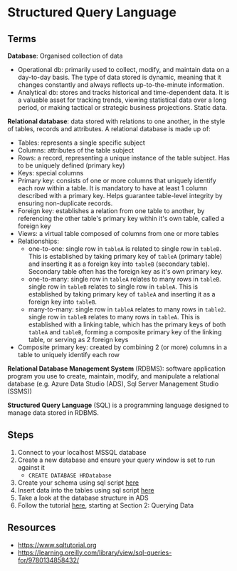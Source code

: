# Structured Query Language

## Terms
**Database**: Organised collection of data
  - Operational db: primarily used to collect, modify, and maintain data on a day-to-day basis. The type of data stored is dynamic, meaning that it changes constantly and always reflects up-to-the-minute information.
  - Analytical db: stores and tracks historical and time-dependent data. It is a valuable asset for tracking trends, viewing statistical data over a long period, or making tactical or strategic business projections. Static data.

**Relational database**: data stored with relations to one another, in the style of tables, records and attributes. A relational database is made up of:
  - Tables: represents a single specific subject
  - Columns: attributes of the table subject
  - Rows: a record, representing a unique instance of the table subject. Has to be uniquely defined (primary key)
  - Keys: special columns
  - Primary key: consists of one or more columns that uniquely identify each row within a table. It is mandatory to have at least 1 column described with a primary key. Helps guarantee table-level integrity by ensuring non-duplicate records.
  - Foreign key: establishes a relation from one table to another, by referencing the other table's primary key within it's own table, called a foreign key
  - Views: a virtual table composed of columns from one or more tables
  - Relationships:
    - one-to-one: single row in `tableA` is related to single row in `tableB`. This is established by taking primary key of `tableA` (primary table) and inserting it as a foreign key into `tableB` (secondary table). Secondary table often has the foreign key as it's own primary key.
    - one-to-many: single row in `tableA` relates to many rows in `tableB`. single row in `tableB` relates to single row in `tableA`.
    This is established by taking primary key of `tableA` and inserting it as a foreign key into `tableB`.
    - many-to-many: single row in `tableA` relates to many rows in `table2`. single row in `tableB` relates to many rows in `tableA`. This is established with a linking table, which has the primary keys of both `tableA` and `tableB`, forming a composite primary key of the linking table, or serving as 2 foreign keys
  - Composite primary key: created by combining 2 (or more) columns in a table to uniquely identify each row

**Relational Database Management System** (RDBMS): software application program you use to create, maintain, modify, and manipulate a relational database (e.g. Azure Data Studio (ADS), Sql Server Management Studio (SSMS))

**Structured Query Language** (SQL) is a programming language designed to manage data stored in RDBMS.

## Steps
1. Connect to your localhost MSSQL database
1. Create a new database and ensure your query window is set to run against it
    - `CREATE DATABASE HRDatabase`
1. Create your schema using sql script [here](https://www.sqltutorial.org/wp-content/uploads/2020/04/sqlserver.txt)
1. Insert data into the tables using sql script [here](https://www.sqltutorial.org/wp-content/uploads/2020/04/sqlserver-data.txt)
1. Take a look at the database structure in ADS
1. Follow the tutorial [here](https://www.sqltutorial.org/), starting at Section 2: Querying Data

## Resources
- https://www.sqltutorial.org
- https://learning.oreilly.com/library/view/sql-queries-for/9780134858432/